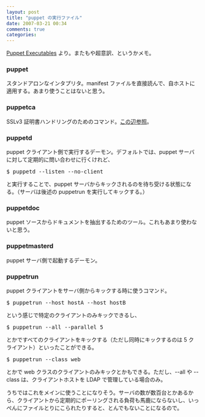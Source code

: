 ```yaml
---
layout: post
title: "puppet の実行ファイル"
date: 2007-03-21 00:34
comments: true
categories: 
---
```

<p>
<a class="ext-link" href="http://reductivelabs.com/trac/puppet/wiki/PuppetExecutables"><span class="icon"></span>Puppet Executables</a> より。またもや超意訳、というかメモ。
</p>
<h3 id="puppet">puppet</h3>
<p>
スタンドアロンなインタプリタ。manifest ファイルを直接読んで、自ホストに適用する。あまり使うことはないと思う。
</p>
<h3 id="puppetca">puppetca</h3>
<p>
SSLv3 証明書ハンドリングのためのコマンド。<a class="ext-link" href="http://mizzy.org/linux/puppet05.html"><span class="icon"></span>この辺参照</a>。
</p>
<h3 id="puppetd">puppetd</h3>
<p>
puppet クライアント側で実行するデーモン。デフォルトでは、puppet サーバに対して定期的に問い合わせに行くけれど、
</p>
<pre class="wiki">
$ puppetd --listen --no-client
</pre>
<p>
と実行することで、puppet サーバからキックされるのを待ち受ける状態になる。（サーバは後述の puppetrun を実行してキックする。）
</p>
<h3 id="puppetdoc">puppetdoc</h3>
<p>
puppet ソースからドキュメントを抽出するためのツール。これもあまり使わないと思う。
</p>
<h3 id="puppetmasterd">puppetmasterd</h3>
<p>
puppet サーバ側で起動するデーモン。
</p>
<h3 id="puppetrun">puppetrun</h3>
<p>
puppet クライアントをサーバ側からキックする時に使うコマンド。
</p>
<pre class="wiki">
$ puppetrun --host hostA --host hostB
</pre>
<p>
という感じで特定のクライアントのみキックできるし、
</p>
<pre class="wiki">
$ puppetrun --all --parallel 5
</pre>
<p>
とかですべてのクライアントをキックする（ただし同時にキックするのは 5 クライアント）といったことができる。
</p>
<pre class="wiki">
$ puppetrun --class web
</pre>
<p>
とかで web クラスのクライアントのみキックとかもできる。ただし、--all や --class は、クライアントホストを LDAP で管理している場合のみ。
</p>
<p>
うちではこれをメインに使うことになりそう。サーバの数が数百台とかあるから、クライアントから定期的にポーリングされる負荷も馬鹿にならないし、いっぺんにファイルとりにこられたりすると、とんでもないことになるので。
</p>